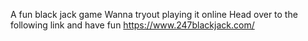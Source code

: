 A fun black jack game 
Wanna tryout playing it online 
Head over to the following link and have fun
https://www.247blackjack.com/ 
